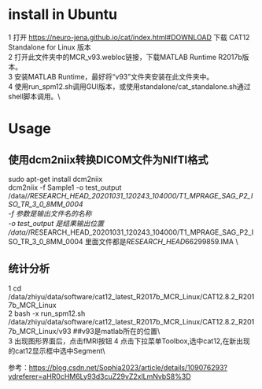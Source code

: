 # install in Ubuntu
1 打开 https://neuro-jena.github.io/cat/index.html#DOWNLOAD 下载 CAT12 Standalone for Linux 版本\
2 打开此文件夹中的MCR_v93.webloc链接，下载MATLAB Runtime R2017b版本。\
3 安装MATLAB Runtime，最好将“v93”文件夹安装在此文件夹中。\
4 使用run_spm12.sh调用GUI版本，或使用standalone/cat_standalone.sh通过shell脚本调用。\

# Usage

## 使用dcm2niix转换DICOM文件为NIfTI格式
sudo apt-get install dcm2niix\
dcm2niix -f Sample1 -o test_output /data/*/RESEARCH_HEAD_20201031_120243_104000/T1_MPRAGE_SAG_P2_ISO_TR_3_0_8MM_0004  \
  -f 参数是输出文件名的名称\
  -o test_output 是结果输出位置\
  /data/*/RESEARCH_HEAD_20201031_120243_104000/T1_MPRAGE_SAG_P2_ISO_TR_3_0_8MM_0004 里面文件都是*RESEARCH_HEAD*66299859.IMA \

## 统计分析

1  cd /data/zhiyu/data/software/cat12_latest_R2017b_MCR_Linux/CAT12.8.2_R2017b_MCR_Linux \
2  bash -x run_spm12.sh /data/zhiyu/data/software/cat12_latest_R2017b_MCR_Linux/CAT12.8.2_R2017b_MCR_Linux/v93 ##v93是matlab所在的位置\   
3  出现图形界面后，点击fMRI按钮
4  点击下拉菜单Toolbox,选中cat12,在新出现的cat12显示框中选中Segment\



参考：https://blog.csdn.net/Sophia2023/article/details/109076293?ydreferer=aHR0cHM6Ly93d3cuZ29vZ2xlLmNvbS8%3D

